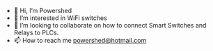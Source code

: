 - 👋 Hi, I’m Powershed
- 👀 I’m interested in WiFi switches
- 💞️ I’m looking to collaborate on how to connect Smart Switches and Relays to PLCs.
- 📫 How to reach me powershed@hotmail.com

<!---
Powershed/Powershed is a ✨ special ✨ repository because its `README.md` (this file) appears on your GitHub profile.
You can click the Preview link to take a look at your changes.
--->
